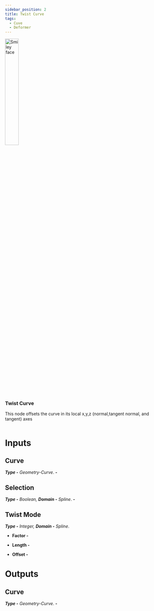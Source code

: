 ```yaml
---
sidebar_position: 2
title: Twist Curve
tags:
  - Cuve
  - Deformer
---
```

<div><img  width="30%" src="/img/docs/twist_curve.png" alt="Smiley face" className="floatme"/>

 ### Twist Curve
  This node offsets the curve in its local x,y,z (normal,tangent normal, and tangent) axes
  

<img  width="100%" height="0%" src="/img/blank.png" alt="blank"/>  
</div>

#
# Inputs
<div class="md-indent">

## Curve
<div class="md-indent">

   _**Type -** Geometry-Curve_. **-**
</div>

## Selection
<div class="md-indent">

 _**Type -** Boolean, **Domain -** Spline_. **-**
</div>

## Twist Mode
<div class="md-indent">

_**Type -** Integer, **Domain -** Spline_.
</div>
<div class="md-indent">

  - **Factor -**  

  - **Length -**  
  
  - **Offset -**  

</div>
</div>



# Outputs
<div class="md-indent">

 ## Curve
 <div class="md-indent">

   _**Type -** Geometry-Curve_. **-**

</div>
</div>